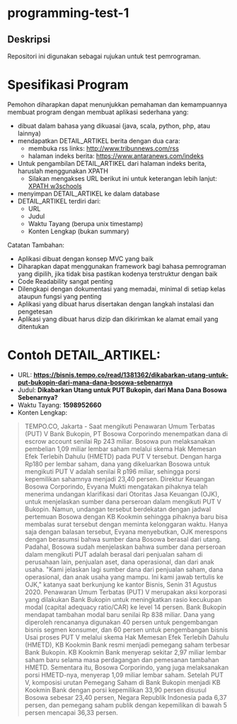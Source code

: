 # programming-test-1
## Deskripsi
Repositori ini digunakan sebagai rujukan untuk test pemrograman.

# Spesifikasi Program
Pemohon diharapkan dapat menunjukkan pemahaman dan kemampuannya membuat program dengan membuat aplikasi sederhana yang:
* dibuat dalam bahasa yang dikuasai (java, scala, python, php, atau lainnya)
* mendapatkan DETAIL_ARTIKEL berita dengan dua cara:
  * membuka rss links: http://www.tribunnews.com/rss
  * halaman indeks berita: https://www.antaranews.com/indeks
* Untuk pengambilan DETAIL_ARTIKEL dari halaman indeks berita, haruslah menggunakan XPATH
  * Silakan mengakses URL berikut ini untuk keterangan lebih lanjut: [XPATH w3schools](https://www.w3schools.com/xml/xpath_intro.asp)
* menyimpan DETAIL_ARTIKEL ke dalam database
* DETAIL_ARTIKEL terdiri dari:
  * URL
  * Judul
  * Waktu Tayang (berupa unix timestamp)
  * Konten Lengkap (bukan summary)

Catatan Tambahan:
* Aplikasi dibuat dengan konsep MVC yang baik
* Diharapkan dapat menggunakan framework bagi bahasa pemrograman yang dipilih, jika tidak bisa pastikan kodenya terstruktur dengan baik
* Code Readability sangat penting
* Dilengkapi dengan dokumentasi yang memadai, minimal di setiap kelas ataupun fungsi yang penting
* Aplikasi yang dibuat harus disertakan dengan langkah instalasi dan pengetesan
* Aplikasi yang dibuat harus dizip dan dikirimkan ke alamat email yang ditentukan

# Contoh DETAIL_ARTIKEL:
  * URL: **https://bisnis.tempo.co/read/1381362/dikabarkan-utang-untuk-put-bukopin-dari-mana-dana-bosowa-sebenarnya**
  * Judul: **Dikabarkan Utang untuk PUT Bukopin, dari Mana Dana Bosowa Sebenarnya?**
  * Waktu Tayang: **1598952660**
  * Konten Lengkap: 
> TEMPO.CO, Jakarta -  Saat mengikuti Penawaran Umum Terbatas (PUT) V Bank Bukopin, PT Bosowa Corporindo menempatkan dana di escrow account senilai Rp 243 miliar. Bosowa pun melaksanakan pembelian 1,09 miliar lembar saham melalui skema Hak Memesan Efek Terlebih Dahulu (HMETD) pada PUT V tersebut.
Dengan harga Rp180 per lembar saham, dana yang dikeluarkan Bosowa untuk mengikuti PUT V adalah senilai R p196 miliar, sehingga porsi kepemilikan sahamnya menjadi 23,40 persen.
Direktur Keuangan Bosowa Corporindo, Evyana Mukti mengatakan pihaknya telah menerima undangan klarifikasi dari Otoritas Jasa Keuangan (OJK),  untuk menjelaskan sumber dana perseroan dalam mengikuti PUT V Bukopin. Namun, undangan tersebut berdekatan dengan jadwal pertemuan Bosowa dengan KB Kookmin sehingga pihaknya baru bisa membalas surat tersebut dengan meminta kelonggaran waktu.
Hanya saja dengan balasan tersebut, Evyana menyebutkan, OJK merespons dengan berasumsi bahwa sumber dana Bosowa berasal dari utang. Padahal, Bosowa sudah menjelaskan bahwa sumber dana perseroan dalam mengikuti PUT adalah berasal dari penjualan saham di perusahaan lain, penjualan aset, dana operasional, dan dari anak usaha.
"Kami jelaskan lagi sumber dana dari penjualan saham, dana operasional, dan anak usaha yang mampu. Ini kami jawab tertulis ke OJK," katanya saat berkunjung ke kantor Bisnis, Senin 31 Agustus 2020.
Penawaran Umum Terbatas (PUT) V merupakan aksi korporasi yang dilakukan Bank Bukopin untuk meningkatkan rasio kecukupan modal (capital adequacy ratio/CAR) ke level 14 persen. Bank Bukopin mendapat tambahan modal baru senilai Rp 838 miliar. Dana yang diperoleh rencananya digunakan 40 persen untuk pengembangan bisnis segmen konsumer, dan 60 persen untuk pengembangan bisnis 
Usai proses PUT V melalui skema Hak Memesan Efek Terlebih Dahulu (HMETD), KB Kookmin Bank resmi menjadi pemegang saham terbesar Bank Bukopin. KB Kookmin Bank menyerap sekitar 2,97 miliar lembar saham baru selama masa perdagangan dan pemesanan tambahan HMETD. Sementara itu, Bosowa Corporindo, yang juga melaksanakan porsi HMETD-nya, menyerap 1,09 miliar lembar saham.
Setelah PUT V, komposisi urutan Pemegang Saham di Bank Bukopin menjadi KB Kookmin Bank dengan porsi kepemilikan 33,90 persen disusul Bosowa sebesar 23,40 persen, Negara Republik Indonesia pada 6,37 persen, dan pemegang saham publik dengan kepemilikan di bawah 5 persen mencapai 36,33 persen.
